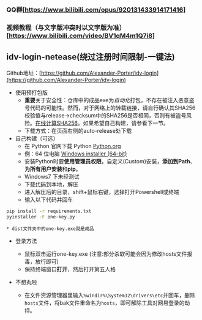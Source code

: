 ### QQ群[https://www.bilibili.com/opus/920131433914171416]
### 视频教程（与文字版冲突时以文字版为准）[https://www.bilibili.com/video/BV1qM4m1Q7i8]

## idv-login-netease(绕过注册时间限制-一键法)

Github地址：[https://github.com/Alexander-Porter/idv-login](https://github.com/Alexander-Porter/idv-login)

* 使用预打包版
    * **重要**关于安全性：仓库中的成品exe为*自动化*打包，不存在被注入恶意盗号代码的可能性。然而，对于网络上的转载链接，请自行确认其SHA256校验值与release->checksum中的SHA256是否相同，否则有被盗号风险。[在线计算SHA256](https://www.metools.info/code/c92.html)。如果希望自己构建，请参看下一节。
    * 下载方式：在页面右侧的auto-release处下载
* 自己构建（可选）
    * 在 Python 官网下载 Python [Python.org](https://www.python.org/downloads/release/python-3123/)
    * 例：64 位电脑 [Windows installer (64-bit)](https://www.python.org/ftp/python/3.12.3/python-3.12.3-amd64.exe)
    * 安装Python时要**使用管理员权限**，自定义(Custom)安装，**添加到Path**、**为所有用户安装**和**pip**。
    * Windows7 下未经测试
    * 下载[代码](https://github.com/Alexander-Porter/idv-login/archive/refs/heads/one-key.zip)到本地，解压
    * 进入解压后的目录，shift+鼠标右键，选择打开Powershell或终端
    * 输入以下代码并回车
```bash
pip install -r requirements.txt
pyinstaller -F one-key.py
```
    * dist文件夹中的one-key.exe就是成品


* 登录方法
    * 鼠标双击运行one-key.exe (注意:部分杀软可能会因为修改hosts文件报毒，放行即可)
    * 保持终端窗口**打开**，然后打开第五人格

* 不想丸啦
    * 在文件资源管理器里输入`%windir%\System32\drivers\etc`并回车，删除`hosts`文件，将bak文件重命名为`hosts`，即可解除工具对网易登录的劫持。
